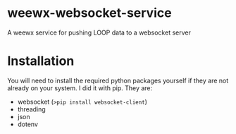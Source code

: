 # weewx-websocket-service
A weewx service for pushing LOOP data to a websocket server

# Installation
You will need to install the required python packages yourself if they are not already on your system. I did it with pip. They are:
- websocket (`>pip install websocket-client`)
- threading
- json
- dotenv
